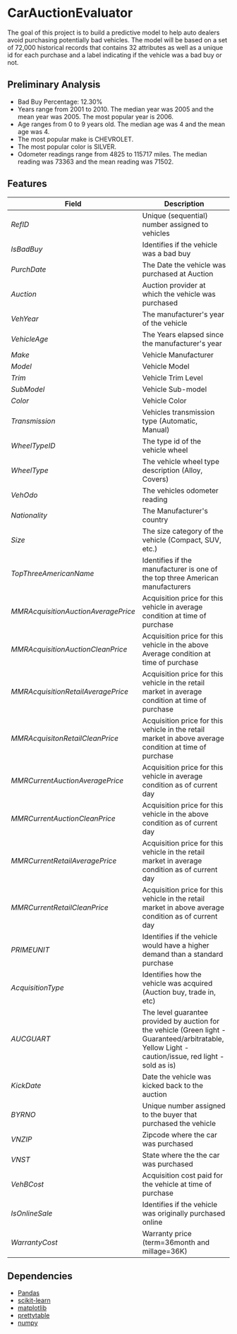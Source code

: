 # CarAuctionEvaluator
The goal of this project is to build a predictive model to help auto dealers avoid purchasing potentially bad vehicles. The model will be based on a set of 72,000 historical records that contains 32 attributes as well as a unique id for each purchase and a label indicating if the vehicle was a bad buy or not.

## Preliminary Analysis
- Bad Buy Percentage: 12.30%
- Years range from 2001 to 2010. The median year was 2005 and the mean year was 2005. The most popular year is 2006.
- Age ranges from 0 to 9 years old. The median age was 4 and the mean age was 4.
- The most popular make is CHEVROLET.
- The most popular color is SILVER.
- Odometer readings range from 4825 to 115717 miles. The median reading was 73363 and the mean reading was 71502.

## Features

Field|Description
-------|---
*RefID*|Unique (sequential) number assigned to vehicles
*IsBadBuy*|Identifies if the vehicle was a bad buy
*PurchDate*|The Date the vehicle was purchased at Auction
*Auction*|Auction provider at which the vehicle was purchased
*VehYear*|The manufacturer's year of the vehicle
*VehicleAge*|The Years elapsed since the manufacturer's year
*Make*|Vehicle Manufacturer
*Model*|Vehicle Model
*Trim*|Vehicle Trim Level
*SubModel*|Vehicle Sub-model
*Color*|Vehicle Color
*Transmission*|Vehicles transmission type (Automatic, Manual)
*WheelTypeID*|The type id of the vehicle wheel
*WheelType*|The vehicle wheel type description (Alloy, Covers)
*VehOdo*|The vehicles odometer reading
*Nationality*|The Manufacturer's country
*Size*|The size category of the vehicle (Compact, SUV, etc.)
*TopThreeAmericanName*|Identifies if the manufacturer is one of the top three American manufacturers
*MMRAcquisitionAuctionAveragePrice*|Acquisition price for this vehicle in average condition at time of purchase
*MMRAcquisitionAuctionCleanPrice*|Acquisition price for this vehicle in the above Average condition at time of purchase
*MMRAcquisitionRetailAveragePrice*|Acquisition price for this vehicle in the retail market in average condition at time of purchase
*MMRAcquisitonRetailCleanPrice*|Acquisition price for this vehicle in the retail market in above average condition at time of purchase
*MMRCurrentAuctionAveragePrice*|Acquisition price for this vehicle in average condition as of current day
*MMRCurrentAuctionCleanPrice*|Acquisition price for this vehicle in the above condition as of current day
*MMRCurrentRetailAveragePrice*|Acquisition price for this vehicle in the retail market in average condition as of current day
*MMRCurrentRetailCleanPrice*|Acquisition price for this vehicle in the retail market in above average condition as of current day
*PRIMEUNIT*|Identifies if the vehicle would have a higher demand than a standard purchase
*AcquisitionType*|Identifies how the vehicle was acquired (Auction buy, trade in, etc)
*AUCGUART*|The level guarantee provided by auction for the vehicle (Green light - Guaranteed/arbitratable, Yellow Light - caution/issue, red light - sold as is)
*KickDate*|Date the vehicle was kicked back to the auction
*BYRNO*|Unique number assigned to the buyer that purchased the vehicle
*VNZIP*|Zipcode where the car was purchased
*VNST*|State where the the car was purchased
*VehBCost*|Acquisition cost paid for the vehicle at time of purchase
*IsOnlineSale*|Identifies if the vehicle was originally purchased online
*WarrantyCost*|Warranty price (term=36month  and millage=36K)


## Dependencies
- [Pandas](http://pandas.pydata.org)
- [scikit-learn](http://scikit-learn.org/stable/)
- [matplotlib](http://matplotlib.org)
- [prettytable](https://code.google.com/p/prettytable/)
- [numpy](http://numpy.org)